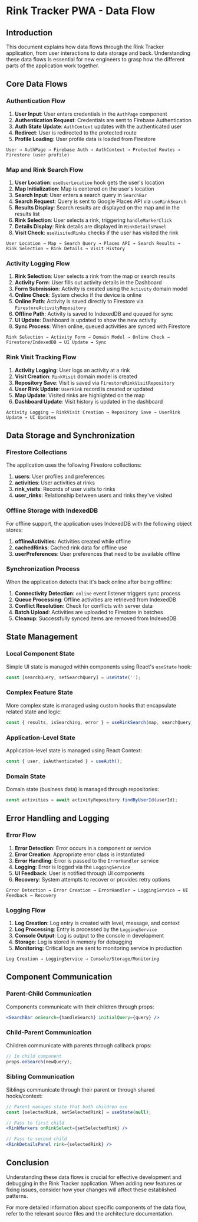 # Rink Tracker PWA - Data Flow

## Introduction

This document explains how data flows through the Rink Tracker application, from user interactions to data storage and back. Understanding these data flows is essential for new engineers to grasp how the different parts of the application work together.

## Core Data Flows

### Authentication Flow

1. **User Input**: User enters credentials in the `AuthPage` component
2. **Authentication Request**: Credentials are sent to Firebase Authentication
3. **Auth State Update**: `AuthContext` updates with the authenticated user
4. **Redirect**: User is redirected to the protected route
5. **Profile Loading**: User profile data is loaded from Firestore

```
User → AuthPage → Firebase Auth → AuthContext → Protected Routes → Firestore (user profile)
```

### Map and Rink Search Flow

1. **User Location**: `useUserLocation` hook gets the user's location
2. **Map Initialization**: Map is centered on the user's location
3. **Search Input**: User enters a search query in `SearchBar`
4. **Search Request**: Query is sent to Google Places API via `useRinkSearch`
5. **Results Display**: Search results are displayed on the map and in the results list
6. **Rink Selection**: User selects a rink, triggering `handleMarkerClick`
7. **Details Display**: Rink details are displayed in `RinkDetailsPanel`
8. **Visit Check**: `useVisitedRinks` checks if the user has visited the rink

```
User Location → Map → Search Query → Places API → Search Results → Rink Selection → Rink Details → Visit History
```

### Activity Logging Flow

1. **Rink Selection**: User selects a rink from the map or search results
2. **Activity Form**: User fills out activity details in the Dashboard
3. **Form Submission**: Activity is created using the `Activity` domain model
4. **Online Check**: System checks if the device is online
5. **Online Path**: Activity is saved directly to Firestore via `FirestoreActivityRepository`
6. **Offline Path**: Activity is saved to IndexedDB and queued for sync
7. **UI Update**: Dashboard is updated to show the new activity
8. **Sync Process**: When online, queued activities are synced with Firestore

```
Rink Selection → Activity Form → Domain Model → Online Check → Firestore/IndexedDB → UI Update → Sync
```

### Rink Visit Tracking Flow

1. **Activity Logging**: User logs an activity at a rink
2. **Visit Creation**: `RinkVisit` domain model is created
3. **Repository Save**: Visit is saved via `FirestoreRinkVisitRepository`
4. **User Rink Update**: `UserRink` record is created or updated
5. **Map Update**: Visited rinks are highlighted on the map
6. **Dashboard Update**: Visit history is updated in the dashboard

```
Activity Logging → RinkVisit Creation → Repository Save → UserRink Update → UI Updates
```

## Data Storage and Synchronization

### Firestore Collections

The application uses the following Firestore collections:

1. **users**: User profiles and preferences
2. **activities**: User activities at rinks
3. **rink_visits**: Records of user visits to rinks
4. **user_rinks**: Relationship between users and rinks they've visited

### Offline Storage with IndexedDB

For offline support, the application uses IndexedDB with the following object stores:

1. **offlineActivities**: Activities created while offline
2. **cachedRinks**: Cached rink data for offline use
3. **userPreferences**: User preferences that need to be available offline

### Synchronization Process

When the application detects that it's back online after being offline:

1. **Connectivity Detection**: `online` event listener triggers sync process
2. **Queue Processing**: Offline activities are retrieved from IndexedDB
3. **Conflict Resolution**: Check for conflicts with server data
4. **Batch Upload**: Activities are uploaded to Firestore in batches
5. **Cleanup**: Successfully synced items are removed from IndexedDB

## State Management

### Local Component State

Simple UI state is managed within components using React's `useState` hook:

```jsx
const [searchQuery, setSearchQuery] = useState('');
```

### Complex Feature State

More complex state is managed using custom hooks that encapsulate related state and logic:

```jsx
const { results, isSearching, error } = useRinkSearch(map, searchQuery);
```

### Application-Level State

Application-level state is managed using React Context:

```jsx
const { user, isAuthenticated } = useAuth();
```

### Domain State

Domain state (business data) is managed through repositories:

```jsx
const activities = await activityRepository.findByUserId(userId);
```

## Error Handling and Logging

### Error Flow

1. **Error Detection**: Error occurs in a component or service
2. **Error Creation**: Appropriate error class is instantiated
3. **Error Handling**: Error is passed to the `ErrorHandler` service
4. **Logging**: Error is logged via the `LoggingService`
5. **UI Feedback**: User is notified through UI components
6. **Recovery**: System attempts to recover or provides retry options

```
Error Detection → Error Creation → ErrorHandler → LoggingService → UI Feedback → Recovery
```

### Logging Flow

1. **Log Creation**: Log entry is created with level, message, and context
2. **Log Processing**: Entry is processed by the `LoggingService`
3. **Console Output**: Log is output to the console in development
4. **Storage**: Log is stored in memory for debugging
5. **Monitoring**: Critical logs are sent to monitoring service in production

```
Log Creation → LoggingService → Console/Storage/Monitoring
```

## Component Communication

### Parent-Child Communication

Components communicate with their children through props:

```jsx
<SearchBar onSearch={handleSearch} initialQuery={query} />
```

### Child-Parent Communication

Children communicate with parents through callback props:

```jsx
// In child component
props.onSearch(newQuery);
```

### Sibling Communication

Siblings communicate through their parent or through shared hooks/context:

```jsx
// Parent manages state that both children use
const [selectedRink, setSelectedRink] = useState(null);

// Pass to first child
<RinkMarkers onRinkSelect={setSelectedRink} />

// Pass to second child
<RinkDetailsPanel rink={selectedRink} />
```

## Conclusion

Understanding these data flows is crucial for effective development and debugging in the Rink Tracker application. When adding new features or fixing issues, consider how your changes will affect these established patterns.

For more detailed information about specific components of the data flow, refer to the relevant source files and the architecture documentation.
